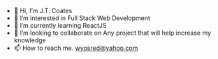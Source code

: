 - 👋 Hi, I’m J.T. Coates
- 👀 I’m interested in Full Stack Web Development
- 🌱 I’m currently learning ReactJS
- 💞️ I’m looking to collaborate on Any project that will help increase my knowledge
- 📫 How to reach me. wyosred@yahoo.com

<!---
JTCoates45/JTCoates45 is a ✨ special ✨ repository because its `README.md` (this file) appears on your GitHub profile.
You can click the Preview link to take a look at your changes.
--->
